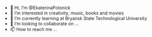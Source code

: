 - 👋 Hi, I’m @EkaterinaPolonick
- 👀 I’m interested in creativity, music, books and movies
- 🌱 I’m currently learning at Bryansk State Technological University
- 💞️ I’m looking to collaborate on ...
- 📫 How to reach me ...

<!---
EkaterinaPolonick/EkaterinaPolonick is a ✨ special ✨ repository because its `README.md` (this file) appears on your GitHub profile.
You can click the Preview link to take a look at your changes.
--->

